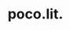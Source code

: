 ---
title: poco.lit.
what: GESTALTUNGS- & KOMMUNIKATIONSKONZEPT, UMSETZUNG
what2: website, visitenkarte, sticker
year: "2020"
mainImage: "./IMG_8856.jpg"
description: Diskussionsplattform für Postkoloniale Literatur
order: 17
featured: true
link: 
    title: pocolit.com
    href: "https://pocolit.com"
images:
  - file: "./IMG_8800.jpg"
  - file: "./IMG_8819.jpg"
  - file: "./IMG_8845.jpg"
  - file: "./IMG_8848.jpg"
  - file: "./IMG_8856.jpg"
  - file: "./IMG_8854.jpg"
---